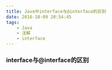 ```yaml
---
title: Java中interface与@interface的区别
date: 2016-10-09 20:54:45
tags:
	- Java
	- 注解
	- interface
---
```


### interface与@interface的区别
